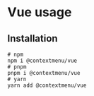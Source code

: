 # Vue usage
## Installation

```shell
# npm
npm i @contextmenu/vue
# pnpm
pnpm i @contextmenu/vue
# yarn
yarn add @contextmenu/vue
```